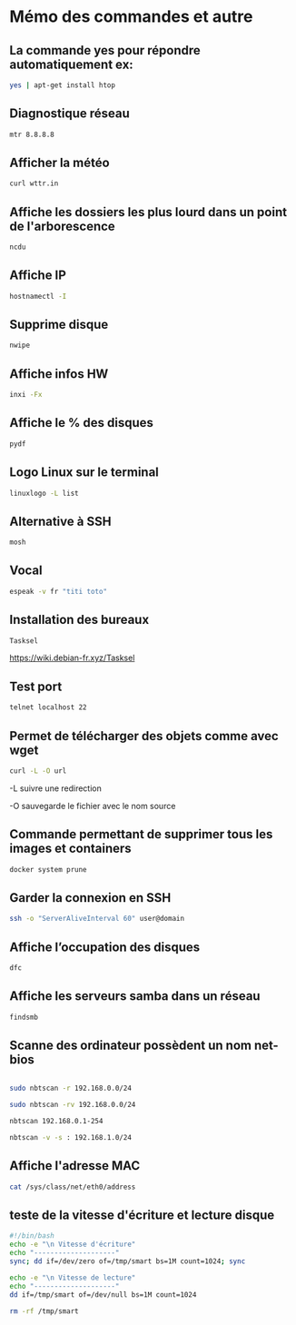 # Mémo des commandes et autre 

## La commande yes pour répondre automatiquement ex:

```bash
yes | apt-get install htop
```

## Diagnostique réseau

```bash
mtr 8.8.8.8

```

## Afficher la météo

```bash
curl wttr.in
```

## Affiche les dossiers les plus lourd dans un point de l'arborescence

```bash
ncdu
```

## Affiche IP

```bash
hostnamectl -I
```

## Supprime disque

```bash
nwipe
```

## Affiche infos HW

```bash
inxi -Fx
```

## Affiche le % des disques

```bash
pydf
```

## Logo Linux sur le terminal

```bash
linuxlogo -L list
```

## Alternative à SSH

```bash
mosh
```

## Vocal

```bash
espeak -v fr "titi toto"
```

## Installation des bureaux

```bash
Tasksel
```
https://wiki.debian-fr.xyz/Tasksel

## Test port

```bash
telnet localhost 22
```

## Permet de télécharger des objets comme avec wget

```bash
curl -L -O url
```
-L  suivre une redirection

-O  sauvegarde le fichier avec le nom source

## Commande permettant de supprimer tous les images et containers

```bash
docker system prune
```

## Garder la connexion en SSH

```bash
ssh -o "ServerAliveInterval 60" user@domain
```

## Affiche l’occupation des disques

```bash
dfc
```

## Affiche les serveurs samba dans un réseau 

```bash
findsmb
```

## Scanne des ordinateur possèdent un nom net-bios

```bash

sudo nbtscan -r 192.168.0.0/24

sudo nbtscan -rv 192.168.0.0/24

nbtscan 192.168.0.1-254

nbtscan -v -s : 192.168.1.0/24

```

## Affiche l'adresse MAC

```bash
cat /sys/class/net/eth0/address
```

## teste de la vitesse d'écriture et lecture disque

```bash
#!/bin/bash
echo -e "\n Vitesse d'écriture"
echo "--------------------"
sync; dd if=/dev/zero of=/tmp/smart bs=1M count=1024; sync

echo -e "\n Vitesse de lecture"
echo "--------------------"
dd if=/tmp/smart of=/dev/null bs=1M count=1024

rm -rf /tmp/smart
```